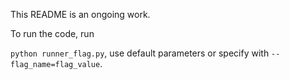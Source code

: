 This README is an ongoing work.

To run the code, run 

`python runner_flag.py`, use default parameters or specify with `--flag_name=flag_value`.